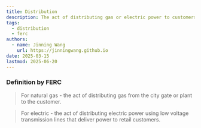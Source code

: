 ```yaml
---
title: Distribution
description: The act of distributing gas or electric power to customers.
tags:
  - distribution
  - ferc
authors:
  - name: Jinning Wang
    url: https://jinningwang.github.io
date: 2025-03-15
lastmod: 2025-06-20
---
```


### Definition by FERC

> For natural gas - the act of distributing gas from the city gate or plant to the customer.

> For electric - the act of distributing electric power using low voltage transmission lines that deliver power to retail customers.
